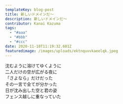 ```yaml
---
templateKey: blog-post
title: 新しいドメインだ〜
description: 新しいドメインだ〜
contributor: Kanai Kazuma
tags:
  - "#aaa"
  - "#bbb"
  - "#ccc"
date: 2020-11-18T11:19:32.601Z
featuredimage: /images/uploads/ektnquvvkaeelqk.jpeg
---
```

沈むように溶けてゆくように\
二人だけの空が広がる夜に\
「さよなら」だけだった\
その一言で全てが分かった\
日が沈み出した空と君の姿\
フェンス越しに重なっていた
